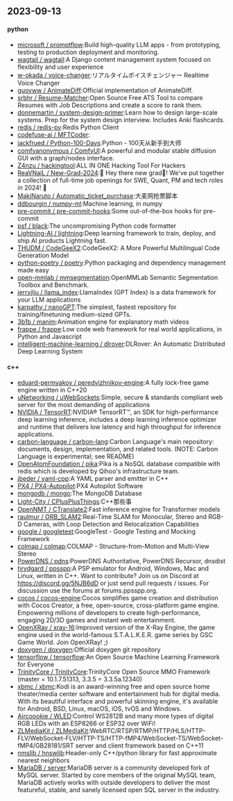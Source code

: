 ## 2023-09-13

#### python
* [microsoft / promptflow](https://github.com/microsoft/promptflow):Build high-quality LLM apps - from prototyping, testing to production deployment and monitoring.
* [wagtail / wagtail](https://github.com/wagtail/wagtail):A Django content management system focused on flexibility and user experience
* [w-okada / voice-changer](https://github.com/w-okada/voice-changer):リアルタイムボイスチェンジャー Realtime Voice Changer
* [guoyww / AnimateDiff](https://github.com/guoyww/AnimateDiff):Official implementation of AnimateDiff.
* [srbhr / Resume-Matcher](https://github.com/srbhr/Resume-Matcher):Open Source Free ATS Tool to compare Resumes with Job Descriptions and create a score to rank them.
* [donnemartin / system-design-primer](https://github.com/donnemartin/system-design-primer):Learn how to design large-scale systems. Prep for the system design interview. Includes Anki flashcards.
* [redis / redis-py](https://github.com/redis/redis-py):Redis Python Client
* [codefuse-ai / MFTCoder](https://github.com/codefuse-ai/MFTCoder):
* [jackfrued / Python-100-Days](https://github.com/jackfrued/Python-100-Days):Python - 100天从新手到大师
* [comfyanonymous / ComfyUI](https://github.com/comfyanonymous/ComfyUI):A powerful and modular stable diffusion GUI with a graph/nodes interface.
* [Z4nzu / hackingtool](https://github.com/Z4nzu/hackingtool):ALL IN ONE Hacking Tool For Hackers
* [ReaVNaiL / New-Grad-2024](https://github.com/ReaVNaiL/New-Grad-2024):👋 Hey there new grad🎉! We've put together a collection of full-time job openings for SWE, Quant, PM and tech roles in 2024! 🚀
* [MakiNaruto / Automatic_ticket_purchase](https://github.com/MakiNaruto/Automatic_ticket_purchase):大麦网抢票脚本
* [ddbourgin / numpy-ml](https://github.com/ddbourgin/numpy-ml):Machine learning, in numpy
* [pre-commit / pre-commit-hooks](https://github.com/pre-commit/pre-commit-hooks):Some out-of-the-box hooks for pre-commit
* [psf / black](https://github.com/psf/black):The uncompromising Python code formatter
* [Lightning-AI / lightning](https://github.com/Lightning-AI/lightning):Deep learning framework to train, deploy, and ship AI products Lightning fast.
* [THUDM / CodeGeeX2](https://github.com/THUDM/CodeGeeX2):CodeGeeX2: A More Powerful Multilingual Code Generation Model
* [python-poetry / poetry](https://github.com/python-poetry/poetry):Python packaging and dependency management made easy
* [open-mmlab / mmsegmentation](https://github.com/open-mmlab/mmsegmentation):OpenMMLab Semantic Segmentation Toolbox and Benchmark.
* [jerryjliu / llama_index](https://github.com/jerryjliu/llama_index):LlamaIndex (GPT Index) is a data framework for your LLM applications
* [karpathy / nanoGPT](https://github.com/karpathy/nanoGPT):The simplest, fastest repository for training/finetuning medium-sized GPTs.
* [3b1b / manim](https://github.com/3b1b/manim):Animation engine for explanatory math videos
* [frappe / frappe](https://github.com/frappe/frappe):Low code web framework for real world applications, in Python and Javascript
* [intelligent-machine-learning / dlrover](https://github.com/intelligent-machine-learning/dlrover):DLRover: An Automatic Distributed Deep Learning System

#### c++
* [eduard-permyakov / peredvizhnikov-engine](https://github.com/eduard-permyakov/peredvizhnikov-engine):A fully lock-free game engine written in C++20
* [uNetworking / uWebSockets](https://github.com/uNetworking/uWebSockets):Simple, secure & standards compliant web server for the most demanding of applications
* [NVIDIA / TensorRT](https://github.com/NVIDIA/TensorRT):NVIDIA® TensorRT™, an SDK for high-performance deep learning inference, includes a deep learning inference optimizer and runtime that delivers low latency and high throughput for inference applications.
* [carbon-language / carbon-lang](https://github.com/carbon-language/carbon-lang):Carbon Language's main repository: documents, design, implementation, and related tools. (NOTE: Carbon Language is experimental; see README)
* [OpenAtomFoundation / pika](https://github.com/OpenAtomFoundation/pika):Pika is a NoSQL database compatible with redis which is developed by Qihoo's infrastructure team.
* [jbeder / yaml-cpp](https://github.com/jbeder/yaml-cpp):A YAML parser and emitter in C++
* [PX4 / PX4-Autopilot](https://github.com/PX4/PX4-Autopilot):PX4 Autopilot Software
* [mongodb / mongo](https://github.com/mongodb/mongo):The MongoDB Database
* [Light-City / CPlusPlusThings](https://github.com/Light-City/CPlusPlusThings):C++那些事
* [OpenNMT / CTranslate2](https://github.com/OpenNMT/CTranslate2):Fast inference engine for Transformer models
* [raulmur / ORB_SLAM2](https://github.com/raulmur/ORB_SLAM2):Real-Time SLAM for Monocular, Stereo and RGB-D Cameras, with Loop Detection and Relocalization Capabilities
* [google / googletest](https://github.com/google/googletest):GoogleTest - Google Testing and Mocking Framework
* [colmap / colmap](https://github.com/colmap/colmap):COLMAP - Structure-from-Motion and Multi-View Stereo
* [PowerDNS / pdns](https://github.com/PowerDNS/pdns):PowerDNS Authoritative, PowerDNS Recursor, dnsdist
* [hrydgard / ppsspp](https://github.com/hrydgard/ppsspp):A PSP emulator for Android, Windows, Mac and Linux, written in C++. Want to contribute? Join us on Discord at https://discord.gg/5NJB6dD or just send pull requests / issues. For discussion use the forums at forums.ppsspp.org.
* [cocos / cocos-engine](https://github.com/cocos/cocos-engine):Cocos simplifies game creation and distribution with Cocos Creator, a free, open-source, cross-platform game engine. Empowering millions of developers to create high-performance, engaging 2D/3D games and instant web entertainment.
* [OpenXRay / xray-16](https://github.com/OpenXRay/xray-16):Improved version of the X-Ray Engine, the game engine used in the world-famous S.T.A.L.K.E.R. game series by GSC Game World. Join OpenXRay! ;)
* [doxygen / doxygen](https://github.com/doxygen/doxygen):Official doxygen git repository
* [tensorflow / tensorflow](https://github.com/tensorflow/tensorflow):An Open Source Machine Learning Framework for Everyone
* [TrinityCore / TrinityCore](https://github.com/TrinityCore/TrinityCore):TrinityCore Open Source MMO Framework (master = 10.1.7.51313, 3.3.5 = 3.3.5a.12340)
* [xbmc / xbmc](https://github.com/xbmc/xbmc):Kodi is an award-winning free and open source home theater/media center software and entertainment hub for digital media. With its beautiful interface and powerful skinning engine, it's available for Android, BSD, Linux, macOS, iOS, tvOS and Windows.
* [Aircoookie / WLED](https://github.com/Aircoookie/WLED):Control WS2812B and many more types of digital RGB LEDs with an ESP8266 or ESP32 over WiFi!
* [ZLMediaKit / ZLMediaKit](https://github.com/ZLMediaKit/ZLMediaKit):WebRTC/RTSP/RTMP/HTTP/HLS/HTTP-FLV/WebSocket-FLV/HTTP-TS/HTTP-fMP4/WebSocket-TS/WebSocket-fMP4/GB28181/SRT server and client framework based on C++11
* [nmslib / hnswlib](https://github.com/nmslib/hnswlib):Header-only C++/python library for fast approximate nearest neighbors
* [MariaDB / server](https://github.com/MariaDB/server):MariaDB server is a community developed fork of MySQL server. Started by core members of the original MySQL team, MariaDB actively works with outside developers to deliver the most featureful, stable, and sanely licensed open SQL server in the industry.
